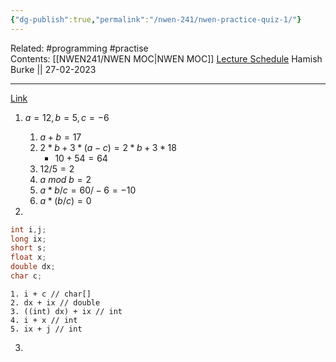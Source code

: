 ```yaml
---
{"dg-publish":true,"permalink":"/nwen-241/nwen-practice-quiz-1/"}
---
```



Related: #programming #practise  
Contents: [[NWEN241/NWEN MOC\|NWEN MOC]]
[Lecture Schedule](https://ecs.wgtn.ac.nz/Courses/NWEN241_2023T1/LectureSchedule)
Hamish Burke || 27-02-2023
***
[Link](https://ecs.wgtn.ac.nz/foswiki/pub/Courses/NWEN241_2023T1/LectureSchedule/NWEN241_2023_Practice_Quiz_1.pdf)

1. $a=12, b=5, c=-6$
	1. $a+b=17$
	2. $2*b+3*(a-c) = 2*b+3*18$
		- $10+54=64$
	3. $12/5=2$
	4. $a \ mod \ b=2$
	5. $a*b/c = 60/-6 = -10$
	6. $a*(b/c)=0$



2.  
```C
int i,j;
long ix;
short s;
float x;
double dx;
char c;
```
	1. i + c // char[]
	2. dx + ix // double
	3. ((int) dx) + ix // int
	4. i + x // int
	5. ix + j // int


3. 